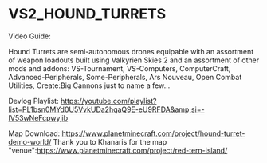 # VS2_HOUND_TURRETS

Video Guide:

Hound Turrets are semi-autonomous drones equipable with an assortment of weapon loadouts built using Valkyrien Skies 2 and an assortment of other mods and addons:
VS-Tournament,
VS-Computers,
ComputerCraft,
Advanced-Peripherals,
Some-Peripherals,
Ars Nouveau,
Open Combat Utilities,
Create:Big Cannons
just to name a few...

Devlog Playlist:
https://youtube.com/playlist?list=PL1bsn0MYd0U5VvkUDa2hqaQ9E-eU9RFDA&amp;si=-IV53wNeFcpwyjib

Map Download:
https://www.planetminecraft.com/project/hound-turret-demo-world/
Thank you to Khanaris for the map "venue":https://www.planetminecraft.com/project/red-tern-island/
